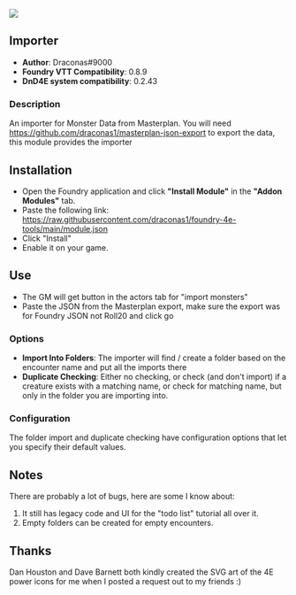 ![](https://img.shields.io/badge/Foundry-v0.8.9-informational)

## Importer
* **Author**: Draconas#9000
* **Foundry VTT Compatibility**: 0.8.9
* **DnD4E system compatibility**: 0.2.43

### Description
An importer for Monster Data from Masterplan.  You will need https://github.com/draconas1/masterplan-json-export to export the data, this module provides the importer  

## Installation
* Open the Foundry application and click **"Install Module"** in the **"Addon Modules"** tab.
* Paste the following link: https://raw.githubusercontent.com/draconas1/foundry-4e-tools/main/module.json
* Click "Install"
* Enable it on your game.

## Use
* The GM will get button in the actors tab for "import monsters"
* Paste the JSON from the Masterplan export, make sure the export was for Foundry JSON not Roll20 and click go

### Options
* **Import Into Folders**: The importer will find / create a folder based on the encounter name and put all the imports there
* **Duplicate Checking**: Either no checking, or check (and don't import) if a creature exists with a matching name, or check for matching name, but only in the folder you are importing into.


### Configuration
The folder import and duplicate checking have configuration options that let you specify their default values.  

## Notes
There are probably a lot of bugs, here are some I know about:
1. It still has legacy code and UI for the "todo list" tutorial all over it.
2. Empty folders can be created for empty encounters.  

## Thanks
Dan Houston and Dave Barnett both kindly created the SVG art of the 4E power icons for me when I posted a request out to my friends :)